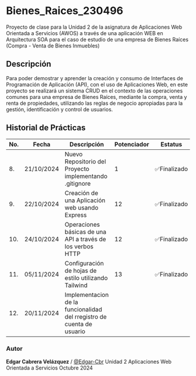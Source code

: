 # Bienes_Raices_230496
Proyecto de clase para la Unidad 2 de la asignatura de Aplicaciones Web Orientada a Servicios (AWOS) a través de una aplicación WEB en Arquitectura SOA para el caso de estudio de una empresa de Bienes Raíces (Compra - Venta de Bienes Inmuebles)

## Descripción 

Para poder demostrar y aprender la creación y consumo de Interfaces de Programación de Aplicación (API), con el uso de Aplicaciones Web, en este proyecto se realizará un sistema CRUD en el contexto de las operaciones comunes para una empresa de Bienes Raíces, mediante la compra, venta y renta de propiedades, utilizando las reglas de negocio apropiadas para la gestión, identificación y control de usuarios.

## Historial de Prácticas 

|No.|Fecha|Descripción|Potenciador|Estatus|
|--|--|--|--|--|
|8.|21/10/2024|Nuevo Repositorio del Proyecto implementando .gitignore|1|✅Finalizado|
|9.|22/10/2024|Creación de una Aplicación web usando Express|12|✅Finalizado|
|10.|24/10/2024|Operaciones básicas de una API a través de los verbos HTTP|12|✅Finalizado|
|11.|05/11/2024|Configuración de hojas de estilo utilizando Tailwind|13|✅Finalizado|
|12.|20/11/2024|Implementacion de la funcionalidad del rregistro de cuenta de usuario|


### Autor 
**Edgar Cabrera Velázquez** / [@Edgar-Cbr](https://github.com/Edgar-Cbr)
Unidad 2
Aplicaciones Web Orientada a Servicios
Octubre 2024